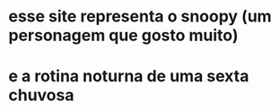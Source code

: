 # esse site representa o snoopy (um personagem que gosto muito)
# e a rotina noturna de uma sexta chuvosa
